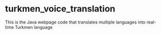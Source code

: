 # turkmen_voice_translation
This is the Java webpage code that translates multiple languages into real-time Turkmen language
